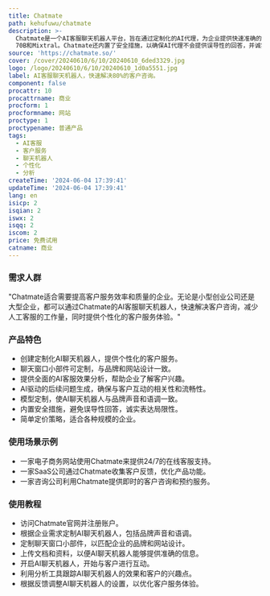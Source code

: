 ```yaml
---
title: Chatmate
path: kehufuwu/chatmate
description: >-
  Chatmate是一个AI客服聊天机器人平台，旨在通过定制化的AI代理，为企业提供快速准确的客户服务。它允许企业根据自己公司的业务和客户需求，创建个性化的AI客服代理。Chatmate提供了易于定制的聊天窗口小部件，以及丰富的分析功能，帮助企业跟踪AI客服的效果，了解客户的兴趣点。此外，Chatmate还提供了模型定制，允许企业根据品牌的声音和语调调整AI代理，选择顶级AI模型如GPT-4、LLaMA
  70B和Mixtral。Chatmate还内置了安全措施，以确保AI代理不会提供误导性的回答，并诚实地表达其局限性。Chatmate的定价简单，适合所有规模的企业，提供免费试用和多种付费计划。
source: 'https://chatmate.so/'
cover: /cover/20240610/6/10/20240610_6ded3329.jpg
logo: /logo/20240610/6/10/20240610_1d0a5551.jpg
label: AI客服聊天机器人，快速解决80%的客户咨询。
component: false
procattr: 10
procattrname: 商业
procform: 1
procformname: 网站
proctype: 1
proctypename: 普通产品
tags:
  - AI客服
  - 客户服务
  - 聊天机器人
  - 个性化
  - 分析
createTime: '2024-06-04 17:39:41'
updateTime: '2024-06-04 17:39:41'
lang: en
isicp: 2
isqian: 2
iswx: 2
isqq: 2
iscom: 2
price: 免费试用
catname: 商业
---
```




### 需求人群
"Chatmate适合需要提高客户服务效率和质量的企业。无论是小型创业公司还是大型企业，都可以通过Chatmate的AI客服聊天机器人，快速解决客户咨询，减少人工客服的工作量，同时提供个性化的客户服务体验。"

### 产品特色
* 创建定制化AI聊天机器人，提供个性化的客户服务。
* 聊天窗口小部件可定制，与品牌和网站设计一致。
* 提供全面的AI客服效果分析，帮助企业了解客户兴趣。
* AI驱动的后续问题生成，确保与客户互动的相关性和流畅性。
* 模型定制，使AI聊天机器人与品牌声音和语调一致。
* 内置安全措施，避免误导性回答，诚实表达局限性。
* 简单定价策略，适合各种规模的企业。

### 使用场景示例
* 一家电子商务网站使用Chatmate来提供24/7的在线客服支持。
* 一家SaaS公司通过Chatmate收集客户反馈，优化产品功能。
* 一家咨询公司利用Chatmate提供即时的客户咨询和预约服务。

### 使用教程
* 访问Chatmate官网并注册账户。
* 根据企业需求定制AI聊天机器人，包括品牌声音和语调。
* 定制聊天窗口小部件，以匹配企业的品牌和网站设计。
* 上传文档和资料，以便AI聊天机器人能够提供准确的信息。
* 开启AI聊天机器人，开始与客户进行互动。
* 利用分析工具跟踪AI聊天机器人的效果和客户的兴趣点。
* 根据反馈调整AI聊天机器人的设置，以优化客户服务体验。

  
